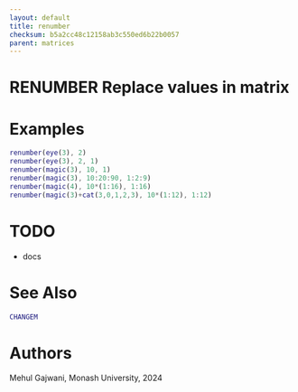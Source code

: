 ```yaml
---
layout: default
title: renumber
checksum: b5a2cc48c12158ab3c550ed6b22b0057
parent: matrices
---
```



 
# RENUMBER Replace values in matrix
 
# Examples
```matlab
renumber(eye(3), 2)
renumber(eye(3), 2, 1)
renumber(magic(3), 10, 1)
renumber(magic(3), 10:20:90, 1:2:9)
renumber(magic(4), 10*(1:16), 1:16)
renumber(magic(3)+cat(3,0,1,2,3), 10*(1:12), 1:12)
```
 
# TODO
-  docs 
 
# See Also
```matlab
CHANGEM
```
 
# Authors

Mehul Gajwani, Monash University, 2024

